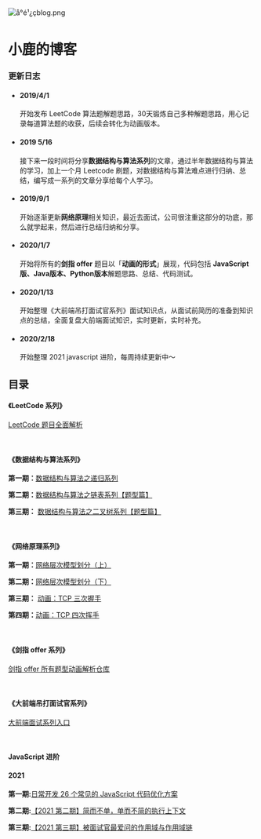 ![å°é¹¿çblog.png](https://github.com/luxiangqiang/Blog/blob/master/images/%E5%B0%8F%E9%B9%BF%E7%9A%84blog.png?raw=true)

# 小鹿的博客

### 更新日志

- #### 2019/4/1

  开始发布  LeetCode 算法题解题思路，30天锻炼自己多种解题思路，用心记录每道算法题的收获，后续会转化为动画版本。

- #### 2019 5/16 

  接下来一段时间将分享**数据结构与算法系列**的文章，通过半年数据结构与算法的学习，加上一个月 Leetcode 刷题，对数据结构与算法难点进行归纳、总结，编写成一系列的文章分享给每个人学习。

- #### 2019/9/1 

  开始逐渐更新**网络原理**相关知识，最近去面试，公司很注重这部分的功底，那么就学起来，然后进行总结归纳和分享。

- #### 2020/1/7  

  开始将所有的**剑指 offer** 题目以「**动画的形式**」展现，代码包括 **JavaScript 版、Java版本、Python版本**解题思路、总结、代码测试。

- #### 2020/1/13

  开始整理《大前端吊打面试官系列》面试知识点，从面试前简历的准备到知识点的总结，全面复盘大前端面试知识，实时更新，实时补充。

- #### 2020/2/18

  开始整理 2021 javascript 进阶，每周持续更新中～

## 目录

#### 《LeetCode 系列》

[LeetCode 题目全面解析](https://github.com/luxiangqiang/JS-LeetCode)

<br>

#### 《数据结构与算法系列》

**第一期：**[数据结构与算法之递归系列](https://github.com/luxiangqiang/Blog/blob/master/articel/%E6%95%B0%E6%8D%AE%E7%BB%93%E6%9E%84%E4%B8%8E%E7%AE%97%E6%B3%95%E7%B3%BB%E5%88%97/%E6%95%B0%E6%8D%AE%E7%BB%93%E6%9E%84%E4%B8%8E%E7%AE%97%E6%B3%95%E4%B9%8B%E9%80%92%E5%BD%92%E7%B3%BB%E5%88%97.md)

**第二期：**[数据结构与算法之链表系列【题型篇】](https://github.com/luxiangqiang/Blog/blob/master/articel/%E6%95%B0%E6%8D%AE%E7%BB%93%E6%9E%84%E4%B8%8E%E7%AE%97%E6%B3%95%E7%B3%BB%E5%88%97/%E6%95%B0%E6%8D%AE%E7%BB%93%E6%9E%84%E4%B8%8E%E7%AE%97%E6%B3%95%E4%B9%8B%E9%93%BE%E8%A1%A8%E7%B3%BB%E5%88%97%5B%E9%A2%98%E5%9E%8B%E7%AF%87%5D.md)

**第三期：** [数据结构与算法之二叉树系列【题型篇】](https://github.com/luxiangqiang/Blog/blob/master/articel/%E6%95%B0%E6%8D%AE%E7%BB%93%E6%9E%84%E4%B8%8E%E7%AE%97%E6%B3%95%E7%B3%BB%E5%88%97/%E6%95%B0%E6%8D%AE%E7%BB%93%E6%9E%84%E4%B8%8E%E7%AE%97%E6%B3%95%E4%B9%8B%E4%BA%8C%E5%8F%89%E6%A0%91%E7%B3%BB%E5%88%97%5B%E9%A2%98%E5%9E%8B%E7%AF%87%5D.md)

<br>

#### 《网络原理系列》

**第一期：**[网络层次模型划分（上）](https://github.com/luxiangqiang/Blog/blob/master/articel/%E7%BD%91%E7%BB%9C%E5%8E%9F%E7%90%86/%E7%BD%91%E7%BB%9C%E5%88%86%E5%B1%82%E5%88%92%E5%88%86%EF%BC%88%E4%B8%8A%EF%BC%89.md)

**第二期：**[网络层次模型划分（下）](https://github.com/luxiangqiang/Blog/blob/master/articel/%E7%BD%91%E7%BB%9C%E5%8E%9F%E7%90%86/%E7%BD%91%E7%BB%9C%E5%B1%82%E6%AC%A1%E6%A8%A1%E5%9E%8B%E5%88%92%E5%88%86%EF%BC%88%E4%B8%8B%EF%BC%89.md)

**第三期：** [动画：TCP 三次握手](https://github.com/luxiangqiang/Blog/blob/master/articel/%E7%BD%91%E7%BB%9C%E5%8E%9F%E7%90%86/TCP%20%E4%B9%8B%E4%B8%89%E6%AC%A1%E6%8F%A1%E6%89%8B.md)

**第四期：**[动画：TCP 四次挥手](https://github.com/luxiangqiang/Blog/blob/master/articel/%E7%BD%91%E7%BB%9C%E5%8E%9F%E7%90%86/TCP%E4%B9%8B%E5%9B%9B%E6%AC%A1%E6%8C%A5%E6%89%8B.md)

<br>

#### 《剑指 offer 系列》

[剑指 offer 所有题型动画解析仓库](https://github.com/luxiangqiang/JianZhi-Offer_JavaScript)

<br>

#### 《大前端吊打面试官系列》

[大前端面试系列入口](https://github.com/luxiangqiang/Web-interview)


<br>

#### JavaScript 进阶

#### 2021

**第一期:**[日常开发 26 个常见的 JavaScript 代码优化方案](https://github.com/luxiangqiang/Blog/blob/master/articel/2021/%E3%80%902021%20%E7%AC%AC%E4%B8%80%E6%9C%9F%E3%80%91%E6%97%A5%E5%B8%B8%E5%BC%80%E5%8F%91%2026%20%E4%B8%AA%E5%B8%B8%E8%A7%81%E7%9A%84%20JavaScript%20%E4%BB%A3%E7%A0%81%E4%BC%98%E5%8C%96%E6%96%B9%E6%A1%88.md)

**第二期:**[【2021 第二期】简而不单，单而不简的执行上下文](https://github.com/luxiangqiang/Blog/blob/master/articel/2021/%E3%80%902021%20%E7%AC%AC%E4%BA%8C%E6%9C%9F%E3%80%91%E7%AE%80%E8%80%8C%E4%B8%8D%E5%8D%95%EF%BC%8C%E5%8D%95%E8%80%8C%E4%B8%8D%E7%AE%80%E7%9A%84%E6%89%A7%E8%A1%8C%E4%B8%8A%E4%B8%8B%E6%96%87.md)


**第三期:**[【2021 第三期】被面试官最爱问的作用域与作用域链](https://github.com/luxiangqiang/Blog/blob/master/articel/2021/%E3%80%902021%20%E7%AC%AC%E4%B8%89%E6%9C%9F%E3%80%91%E8%A2%AB%E9%9D%A2%E8%AF%95%E5%AE%98%E6%9C%80%E7%88%B1%E9%97%AE%E7%9A%84%E4%BD%9C%E7%94%A8%E5%9F%9F%E4%B8%8E%E4%BD%9C%E7%94%A8%E5%9F%9F%E9%93%BE.md)

<br>
